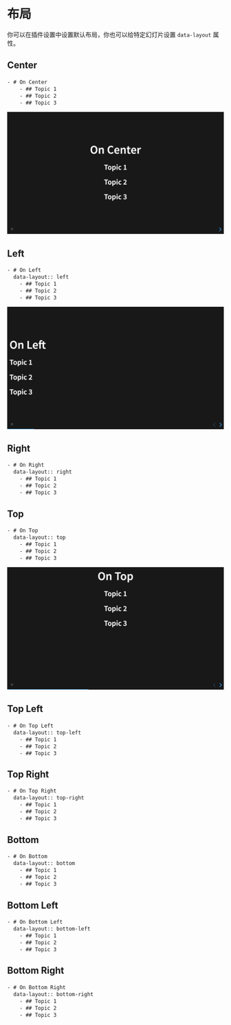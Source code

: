 # 布局

你可以在插件设置中设置默认布局，你也可以给特定幻灯片设置 `data-layout` 属性。

## Center

```
- # On Center
	- ## Topic 1
	- ## Topic 2
	- ## Topic 3
```

![](../../assets/screenshot/layout/center.png)

## Left

```
- # On Left
  data-layout:: left
	- ## Topic 1
	- ## Topic 2
	- ## Topic 3
```

![](../../assets/screenshot/layout/left.png)

## Right

```
- # On Right
  data-layout:: right
	- ## Topic 1
	- ## Topic 2
	- ## Topic 3
```

## Top

```
- # On Top
  data-layout:: top
	- ## Topic 1
	- ## Topic 2
	- ## Topic 3
```

![](../../assets/screenshot/layout/top.png)

## Top Left

```
- # On Top Left
  data-layout:: top-left
	- ## Topic 1
	- ## Topic 2
	- ## Topic 3
```

## Top Right

```
- # On Top Right
  data-layout:: top-right
	- ## Topic 1
	- ## Topic 2
	- ## Topic 3
```

## Bottom

```
- # On Bottom
  data-layout:: bottom
	- ## Topic 1
	- ## Topic 2
	- ## Topic 3
```

## Bottom Left

```
- # On Bottom Left
  data-layout:: bottom-left
	- ## Topic 1
	- ## Topic 2
	- ## Topic 3
```

## Bottom Right

```
- # On Bottom Right
  data-layout:: bottom-right
	- ## Topic 1
	- ## Topic 2
	- ## Topic 3
```
